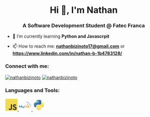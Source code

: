 <h1 align="center">Hi 👋, I'm Nathan</h1>
<h3 align="center">A Software Development Student @ Fatec Franca</h3>

- 🌱 I’m currently learning **Python and Javascrpit**

- 📫 How to reach me:
**nathanbizinoto17@gmail.com** or **https://www.linkedin.com/in/nathan-b-1b4783128/**

<h3 align="left">Connect with me:</h3>
<p align="left">
<a href="https://linkedin.com/in/nathanbizinoto" target="blank"><img align="center" src="https://raw.githubusercontent.com/rahuldkjain/github-profile-readme-generator/master/src/images/icons/Social/linked-in-alt.svg" alt="nathanbizinoto" height="30" width="40" /></a>
<a href="https://instagram.com/nathanbizinoto" target="blank"><img align="center" src="https://raw.githubusercontent.com/rahuldkjain/github-profile-readme-generator/master/src/images/icons/Social/instagram.svg" alt="nathanbizinoto" height="30" width="40" /></a>
</p>

<h3 align="left">Languages and Tools:</h3>
<p align="left"> <a href="https://developer.mozilla.org/en-US/docs/Web/JavaScript" target="_blank" rel="noreferrer"> <img src="https://raw.githubusercontent.com/devicons/devicon/master/icons/javascript/javascript-original.svg" alt="javascript" width="40" height="40"/> </a> <a href="https://www.mysql.com/" target="_blank" rel="noreferrer"> <img src="https://raw.githubusercontent.com/devicons/devicon/master/icons/mysql/mysql-original-wordmark.svg" alt="mysql" width="40" height="40"/> </a> <a href="https://www.python.org" target="_blank" rel="noreferrer"> <img src="https://raw.githubusercontent.com/devicons/devicon/master/icons/python/python-original.svg" alt="python" width="40" height="40"/> </a> </p>
